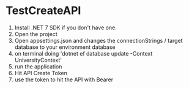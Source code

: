 # TestCreateAPI

1. Install .NET 7 SDK if you don't have one.
2. Open the project
3. Open appsettings.json and changes the connectionStrings / target database to your environment database
4. on terminal doing 'dotnet ef database update -Context UniversityContext'
5. run the application
6. Hit API Create Token
7. use the token to hit the API with Bearer
